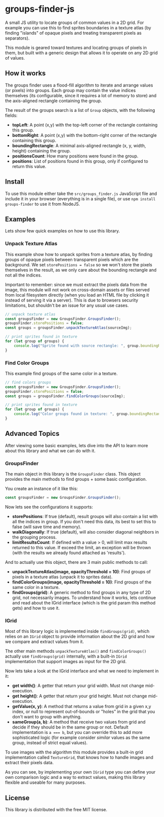 # groups-finder-js

A small JS utility to locate groups of common values in a 2D grid.
For example you can use this to find sprites boundaries in a texture atlas (by finding "islands" of opaque pixels and treating transparent pixels as separators).

This module is geared toward textures and locating groups of pixels in them, but built with a generic design that allows it to operate on any 2D grid of values.

## How it works

The groups finder uses a flood-fill algorithm to iterate and arrange values (or pixels) into groups. Each group may contain the value indices themselves (its configurable, since it requires a lot of memory to store) and the axis-aligned rectangle containing the group.

The result of the groups search is a list of `Group` objects, with the following fields:

- **topLeft**: A point (x,y) with the top-left corner of the rectangle containing this group.
- **bottomRight**: A point (x,y) with the bottom-right corner of the rectangle containing this group.
- **boundingRectangle**: A minimal axis-aligned rectangle (x, y, width, height) containing the group.
- **positionsCount**: How many positions were found in the group.
- **positions**: List of positions found in this group, only if configured to return this value.

## Install

To use this module either take the `src/groups_finder.js` JavaScript file and include it in your browser (everything is in a single file), or use `npm install groups-finder` to use it from NodeJS.

## Examples

Lets show few quick examples on how to use this library.

### Unpack Texture Atlas

This example show how to unpack sprites from a texture atlas, by finding groups of opaque pixels between transparent pixels which are the background. We set `storePositions = false` so we won't store the pixels themselves in the result, as we only care about the bounding rectangle and not all the indices.

Important to remember: since we must extract the pixels data from the image, this module will not work on cross-domain assets or files served from local filesystem directly (when you load an HTML file by clicking it instead of serving it via a server). This is due to browsers security limitations, but shouldn't be an issue for any usual use cases.

```js
// unpack texture atlas
const groupsFinder = new GroupsFinder.GroupsFinder();
groupsFinder.storePositions = false;
const groups = groupsFinder.unpackTextureAtlas(sourceImg);

// print sprites found in texture
for (let group of groups) {
    console.log("Sprite found with source rectangle: ", group.boundingRectangle);
}
```

### Find Color Groups

This example find groups of the same color in a texture.

```js
// find colors groups
const groupsFinder = new GroupsFinder.GroupsFinder();
groupsFinder.storePositions = false;
const groups = groupsFinder.findColorGroups(sourceImg);

// print sprites found in texture
for (let group of groups) {
    console.log("Color groups found in texture: ", group.boundingRectangle);
}
```

## Advanced Topics

After viewing some basic examples, lets dive into the API to learn more about this library and what we can do with it.

### GroupsFinder

The main object in this library is the `GroupsFinder` class. This object provides the main methods to find groups + some basic configuration.

You create an instance of it like this:

```js
const groupsFinder = new GroupsFinder.GroupsFinder();
```

Now lets see the configurations it supports:

- **storePositions**: If true (default), result groups will also contain a list with all the indices in group. If you don't need this data, its best to set this to false (will save time and memory).
- **walkDiagonally**: If true (default), will also consider diagonal neighbors in the grouping process.
- **limitResultsCount**: If defined with a value > 0, will limit max results returned to this value. If exceed the limit, an exception will be thrown (with the results we already found attached as 'results').

And to actually use this object, there are 3 main public methods to call:

- **unpackTextureAtlas(image, opacityThreshold = 10)**: Find groups of pixels in a texture atlas (unpack it to sprites data).
- **findColorGroups(image, opacityThreshold = 10)**: Find groups of the same color in a texture.
- **findGroups(grid)**: A generic method to find groups in any type of 2D grid, not necessarily images. To understand how it works, lets continue and read about the IGrid interface (which is the grid param this method gets) and how to use it.

### IGrid

Most of this library logic is implemented inside `findGroups(grid)`, which relies on an `IGrid` object to provide information about the 2D grid and how we compare and extract values from it.

The other main methods `unpackTextureAtlas()` and `findColorGroups()` actually use `findGroups(grid)` internally, with a built-in `IGrid` implementation that support images as input for the 2D grid.

Now lets take a look at the IGrid interface and what we need to implement in it:

- **get width()**: A getter that return your grid width. Must not change mid-execution.
- **get height()**: A getter that return your grid height. Must not change mid-execution.
- **getValue(x, y)**: A method that returns a value from grid in a given x,y index, or null to represent out-of-bounds or "holes" in the grid that you don't want to group with anything.
- **sameGroup(a, b)**: A method that receive two values from grid and decide if they should be in the same group or not. Default implementation is `a === b`, but you can override this to add more sophisticated logic (for example consider *similar* values as the same group, instead of strict equal values).

To use images with the algorithm this module provides a built-in grid implementation called `TextureGrid`, that knows how to handle images and extract their pixels data.

As you can see, by implementing your own `IGrid` type you can define your own comparison logic and a way to extract values, making this library flexible and useable for many purposes.

## License

This library is distributed with the free MIT license.